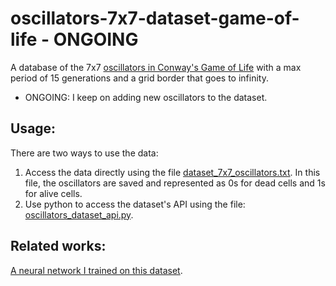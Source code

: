 # oscillators-7x7-dataset-game-of-life - ONGOING
A database of the 7x7 [oscillators in Conway's Game of Life](https://conwaylife.com/wiki/Oscillator) with a max period of 15 generations and a grid border that goes to infinity.

* ONGOING: I keep on adding new oscillators to the dataset.

## Usage:
There are two ways to use the data:
1. Access the data directly using the file [dataset_7x7_oscillators.txt](https://github.com/cayscays/oscillators-7x7-dataset-game-of-life/blob/main/dataset_7x7_oscillators.txt). In this file, the oscillators are saved and represented as 0s for dead cells and 1s for alive cells.
2. Use python to access the dataset's API using the file: [oscillators_dataset_api.py](https://github.com/cayscays/oscillators-7x7-dataset-game-of-life/blob/main/oscillators_dataset_api.py). 

## Related works:
[A neural network I trained on this dataset](https://github.com/cayscays/neural-network-from-scratch/tree/main/training-examples).
